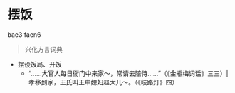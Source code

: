 # 摆饭
bae3 faen6
> 兴化方言词典
- 摆设饭局、开饭
  - “……大官人每日衙门中来家～，常请去陪侍……”（《金瓶梅词话》三三）|孝移到家，王氏叫王中媳妇赵大儿～。（《岐路灯》四）

